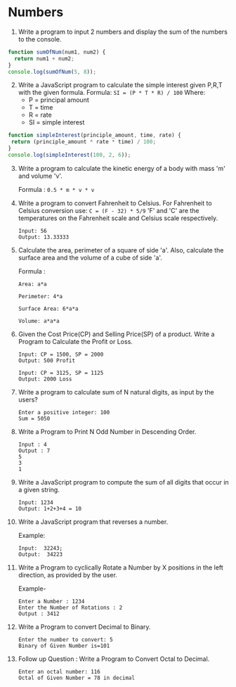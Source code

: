 # Numbers

1. Write a program to input 2 numbers and display the sum of the numbers to the console. 
```jsx
function sumOfNum(num1, num2) {
  return num1 + num2;
}
console.log(sumOfNum(5, 8));
```

2. Write a JavaScript program to calculate the simple interest given P,R,T with the given formula.
   Formula:
   `SI = (P * T * R) / 100`
   Where:
   - P = principal amount
   - T = time
   - R = rate
   - SI = simple interest

 ```jsx
function simpleInterest(principle_amount, time, rate) {
  return (principle_amount * rate * time) / 100;
}
console.log(simpleInterest(100, 2, 6));
```

3. Write a program to calculate the kinetic energy of a body with mass 'm' and volume 'v'.

    Formula : `0.5 * m * v * v`

4. Write a program to convert Fahrenheit to Celsius. For Fahrenheit to Celsius conversion use:
   `C = (F - 32) * 5/9`
   'F' and 'C' are the temperatures on the Fahrenheit scale and Celsius scale respectively.

    ```
    Input: 56
    Output: 13.33333
    ```

5. Calculate the area, perimeter of a square of side 'a'. Also, calculate the surface area and the volume of a cube of side 'a'.

    Formula :

    `Area: a*a`

    `Perimeter: 4*a`

    `Surface Area: 6*a*a`

    `Volume: a*a*a`

6. Given the Cost Price(CP) and Selling Price(SP) of a product. Write a Program to Calculate the Profit or Loss.

    ```
    Input: CP = 1500, SP = 2000
    Output: 500 Profit

    Input: CP = 3125, SP = 1125
    Output: 2000 Loss
    ```

7. Write a program to calculate sum of N natural digits, as input by the users?

    ```
    Enter a positive integer: 100
    Sum = 5050
    ```

8. Write a Program to Print N Odd Number in Descending Order.

    ```
    Input : 4
    Output : 7
    5
    3
    1
    ```

9. Write a JavaScript program to compute the sum of all digits that occur in a given string.

    ```
    Input: 1234
    Output: 1+2+3+4 = 10
    ```

10. Write a JavaScript program that reverses a number.

    Example:

    ```
    Input:  32243;
    Output:  34223
    ```

11. Write a Program to cyclically Rotate a Number by X positions in the left direction, as provided by the user.

    Example-

    ```
    Enter a Number : 1234
    Enter the Number of Rotations : 2
    Output : 3412
    ```

12. Write a Program to convert Decimal to Binary.

    ```
    Enter the number to convert: 5
    Binary of Given Number is=101
    ```
13. Follow up Question : Write a Program to Convert Octal to Decimal.

    ```
    Enter an octal number: 116
    Octal of Given Number = 78 in decimal
    ```
